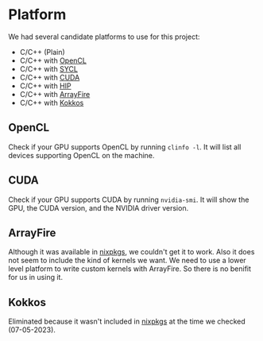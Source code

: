 # Platform

We had several candidate platforms to use for this project:

- C/C++ (Plain)
- C/C++ with [OpenCL][opencl]
- C/C++ with [SYCL][sycl]
- C/C++ with [CUDA][cuda]
- C/C++ with [HIP][hip]
- C/C++ with [ArrayFire][arrayfire]
- C/C++ with [Kokkos][kokkos]

## OpenCL

Check if your GPU supports OpenCL by running `clinfo -l`. It will list all
devices supporting OpenCL on the machine.

## CUDA

Check if your GPU supports CUDA by running `nvidia-smi`. It will show the GPU,
the CUDA version, and the NVIDIA driver version.

## ArrayFire

Although it was available in [nixpkgs][arrayfire-200], we couldn't get it to
work. Also it does not seem to include the kind of kernels we want. We need to
use a lower level platform to write custom kernels with ArrayFire. So there is
no benifit for us in using it.

## Kokkos

Eliminated because it wasn't included in [nixpkgs][kokkos-404] at the time we
checked (07-05-2023).

<!-- Platforms -->

[opencl]:    https://www.khronos.org/opencl
[sycl]:      https://www.khronos.org/sycl
[cuda]:      https://developer.nvidia.com/cuda-toolkit
[hip]:       https://github.com/ROCm-Developer-Tools/HIP
[arrayfire]: https://github.com/arrayfire/arrayfire
[kokkos]:    https://github.com/kokkos/kokkos

<!-- Kokkos -->

[kokkos-404]: https://search.nixos.org/packages?channel=unstable&sort=relevance&type=packages&query=kokkos

<!-- ArrayFire -->
[arrayfire-200]: https://search.nixos.org/packages?channel=unstable&sort=relevance&type=packages&query=arrayfire
